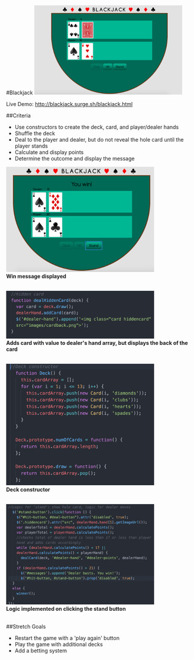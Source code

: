 #Blackjack
<img src = "screenshots/blackjack_main.png" alt="Blackjack Game" width="400px" />

Live Demo: http://blackjack.surge.sh/blackjack.html

##Criteria
  * Use constructors to create the deck, card, and player/dealer hands
  * Shuffle the deck
  * Deal to the player and dealer, but do not reveal the hole card until the player stands
  * Calculate and display points 
  * Determine the outcome and display the message <br>
  
<img src = "screenshots/win_screenshot.png" alt="Win Message" width="400px" /><br>
**Win message displayed**<br><br>

<img src = "screenshots/hiddencard_screenshot.png" alt="Hole Card" width="400px" /><br>
**Adds card with value to dealer's hand array, but displays the back of the card**<br><br>

<img src = "screenshots/deckConstructor_screenshot.png" alt="Deck Constructor" width="400px" /><br>
**Deck constructor**<br><br>

<img src = "screenshots/standLogic_screenshot.png" alt="Deck Constructor" width="400px" /><br>
**Logic implemented on clicking the stand button**<br><br>


##Stretch Goals 
  * Restart the game with a 'play again' button 
  * Play the game with additional decks 
  * Add a betting system
